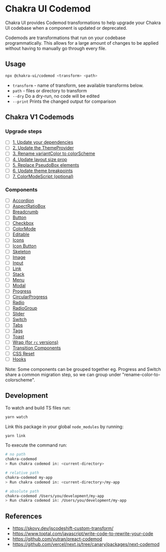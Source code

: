 # Chakra UI Codemod

Chakra UI provides Codemod transformations to help upgrade your Chakra UI codebase when a component is updated or deprecated.

Codemods are transformations that run on your codebase programmatically. This allows for a large amount of changes to be applied without having to manually go through every file.

## Usage

```sh
npx @chakra-ui/codemod <transform> <path>
```

- `transform` - name of transform, see available transforms below.
- `path` - files or directory to transform
- `--dry` Do a dry-run, no code will be edited
- `--print` Prints the changed output for comparison

## Chakra V1 Codemods

### Upgrade steps
- [ ] [1. Update your dependencies](https://chakra-ui.com/docs/migration#1-update-your-dependencies)
- [ ] [2. Update the ThemeProvider](https://chakra-ui.com/docs/migration#2-update-the-themeprovider)
- [ ] [3. Rename variantColor to colorScheme](https://chakra-ui.com/docs/migration#3-rename-variantcolor-to-colorscheme)
- [ ] [4. Update layout size prop](https://chakra-ui.com/docs/migration#4-update-layout-size-prop)
- [ ] [5. Replace PseudoBox elements](https://chakra-ui.com/docs/migration#5-replace-pseudobox-elements)
- [ ] [6. Update theme breakpoints](https://chakra-ui.com/docs/migration#6-update-theme-breakpoints)
- [ ] [7. ColorModeScript (optional)](https://chakra-ui.com/docs/migration#7-colormodescript-optional)

### Components
- [ ] [Accordion](https://chakra-ui.com/docs/migration#accordion)
- [ ] [AspectRatioBox](https://chakra-ui.com/docs/migration#aspectratiobox)
- [ ] [Breadcrumb](https://chakra-ui.com/docs/migration#breadcrumb)
- [ ] [Button](https://chakra-ui.com/docs/migration#button)
- [ ] [Checkbox](https://chakra-ui.com/docs/migration#checkbox)
- [ ] [ColorMode](https://chakra-ui.com/docs/migration#colormode)
- [ ] [Editable](https://chakra-ui.com/docs/migration#editable)
- [ ] [Icons](https://chakra-ui.com/docs/migration#icons)
- [ ] [Icon Button](https://chakra-ui.com/docs/migration#icon-button)
- [ ] [Skeleton](https://chakra-ui.com/docs/migration#skeleton)
- [ ] [Image](https://chakra-ui.com/docs/migration#image)
- [ ] [Input](https://chakra-ui.com/docs/migration#input)
- [ ] [Link](https://chakra-ui.com/docs/migration#link)
- [ ] [Stack](https://chakra-ui.com/docs/migration#stack)
- [ ] [Menu](https://chakra-ui.com/docs/migration#menu)
- [ ] [Modal](https://chakra-ui.com/docs/migration#modal)
- [ ] [Progress](https://chakra-ui.com/docs/migration#progress)
- [ ] [CircularProgress](https://chakra-ui.com/docs/migration#circularprogress)
- [ ] [Radio](https://chakra-ui.com/docs/migration#radio)
- [ ] [RadioGroup](https://chakra-ui.com/docs/migration#radiogroup)
- [ ] [Slider](https://chakra-ui.com/docs/migration#slider)
- [ ] [Switch](https://chakra-ui.com/docs/migration#switch)
- [ ] [Tabs](https://chakra-ui.com/docs/migration#tabs)
- [ ] [Tags](https://chakra-ui.com/docs/migration#tags)
- [ ] [Toast](https://chakra-ui.com/docs/migration#toast)
- [ ] [Wrap (for `rc` versions)](https://chakra-ui.com/docs/migration#wrap-for-rc-versions)
- [ ] [Transition Components](https://chakra-ui.com/docs/migration#transition-components)
- [ ] [CSS Reset](https://chakra-ui.com/docs/migration#css-reset)
- [ ] [Hooks](https://chakra-ui.com/docs/migration#hooks)

Note: Some components can be grouped together eg. Progress and Switch share a common migration step, so we can group under "rename-color-to-colorscheme".

## Development

To watch and build TS files run:

```bash
yarn watch   
```

Link this package in your global `node_modules` by running:

```bash
yarn link
```

To execute the command run:

```bash
# no path
chakra-codemod
> Run chakra codemod in: <current-directory>

# relative path
chakra-codemod my-app
> Run chakra codemod in: <current-directory>/my-app

# absolute path
chakra-codemod /Users/you/development/my-app
> Run chakra codemod in: /Users/you/development/my-app
```

## References

- https://skovy.dev/jscodeshift-custom-transform/
- https://www.toptal.com/javascript/write-code-to-rewrite-your-code
- https://github.com/vutran/preact-codemod
- https://github.com/vercel/next.js/tree/canary/packages/next-codemod
